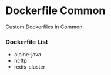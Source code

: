 # Dockerfile Common

Custom Dockerfiles in Common.

### Dockerfile List

- alpine-java
- ncftp
- redis-cluster
